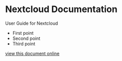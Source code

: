 # Nextcloud Documentation
User Guide for Nextcloud

* First point
* Second point
* Third point

[view this document online](https://flaxton.github.io/NextcloudDocs/)

